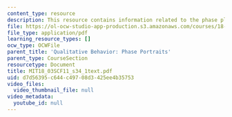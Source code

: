 ```yaml
---
content_type: resource
description: This resource contains information related to the phase plane.
file: https://ol-ocw-studio-app-production.s3.amazonaws.com/courses/18-03sc-differential-equations-fall-2011/d7d56395c644c49708d3425ee4b35753_MIT18_03SCF11_s34_1text.pdf
file_type: application/pdf
learning_resource_types: []
ocw_type: OCWFile
parent_title: 'Qualitative Behavior: Phase Portraits'
parent_type: CourseSection
resourcetype: Document
title: MIT18_03SCF11_s34_1text.pdf
uid: d7d56395-c644-c497-08d3-425ee4b35753
video_files:
  video_thumbnail_file: null
video_metadata:
  youtube_id: null
---
```

